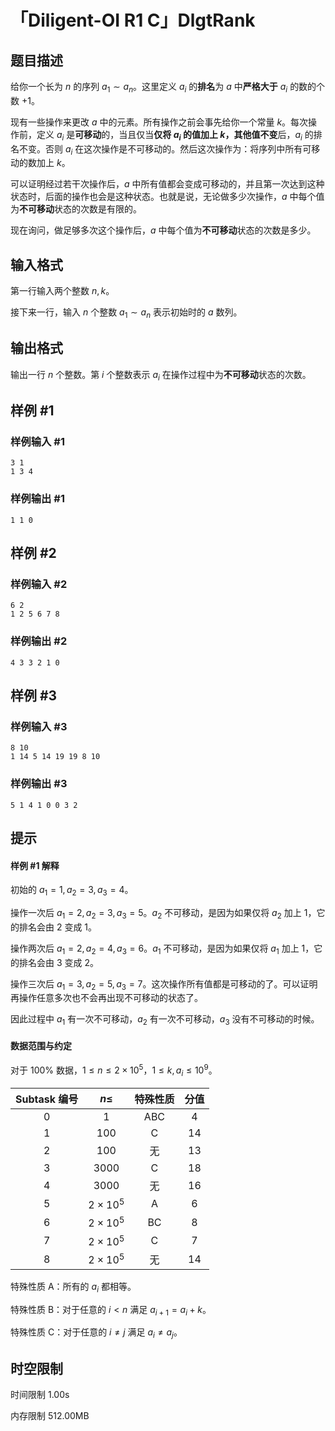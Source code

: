 # 「Diligent-OI R1 C」DlgtRank

## 题目描述

给你一个长为 $n$ 的序列 $a_1\sim a_n$。这里定义 $a_i$ 的**排名**为 $a$ 中**严格大于** $a_i$ 的数的个数 $+1$。

现有一些操作来更改 $a$ 中的元素。所有操作之前会事先给你一个常量 $k$。每次操作前，定义 $a_i$ 是**可移动**的，当且仅当**仅将 $a_i$ 的值加上 $k$，其他值不变**后，$a_i$ 的排名不变。否则 $a_i$ 在这次操作是不可移动的。然后这次操作为：将序列中所有可移动的数加上 $k$。

可以证明经过若干次操作后，$a$ 中所有值都会变成可移动的，并且第一次达到这种状态时，后面的操作也会是这种状态。也就是说，无论做多少次操作，$a$ 中每个值为**不可移动**状态的次数是有限的。

现在询问，做足够多次这个操作后，$a$ 中每个值为**不可移动**状态的次数是多少。

## 输入格式

第一行输入两个整数 $n,k$。

接下来一行，输入 $n$ 个整数 $a_1\sim a_n$ 表示初始时的 $a$ 数列。

## 输出格式

输出一行 $n$ 个整数。第 $i$ 个整数表示 $a_i$ 在操作过程中为**不可移动**状态的次数。

## 样例 #1

### 样例输入 #1

```
3 1
1 3 4
```

### 样例输出 #1

```
1 1 0
```

## 样例 #2

### 样例输入 #2

```
6 2
1 2 5 6 7 8
```

### 样例输出 #2

```
4 3 3 2 1 0
```

## 样例 #3

### 样例输入 #3

```
8 10
1 14 5 14 19 19 8 10
```

### 样例输出 #3

```
5 1 4 1 0 0 3 2
```

## 提示

#### 样例 #1 解释

初始的 $a_1=1,a_2=3,a_3=4$。

操作一次后 $a_1=2,a_2=3,a_3=5$。$a_2$ 不可移动，是因为如果仅将 $a_2$ 加上 $1$，它的排名会由 $2$ 变成 $1$。

操作两次后 $a_1=2,a_2=4,a_3=6$。$a_1$ 不可移动，是因为如果仅将 $a_1$ 加上 $1$，它的排名会由 $3$ 变成 $2$。

操作三次后 $a_1=3,a_2=5,a_3=7$。这次操作所有值都是可移动的了。可以证明再操作任意多次也不会再出现不可移动的状态了。

因此过程中 $a_1$ 有一次不可移动，$a_2$ 有一次不可移动，$a_3$ 没有不可移动的时候。

#### 数据范围与约定

对于 $100\%$ 数据，$1\le n\le2\times10^5$，$1\le k,a_i\le10^9$。

| Subtask 编号 | $n\le$ | 特殊性质 | 分值 |
| :----------: | :----------: | :----------: | :----------: |
| $0$ | $1$ | ABC | $4$ |
| $1$ | $100$ | C | $14$ |
| $2$ | $100$ | 无 | $13$ |
| $3$ | $3000$ | C | $18$ |
| $4$ | $3000$ | 无 | $16$ |
| $5$ | $2\times10^5$ | A | $6$ |
| $6$ | $2\times10^5$ | BC | $8$ |
| $7$ | $2\times10^5$ | C | $7$ |
| $8$ | $2\times10^5$ | 无 | $14$ |

特殊性质 A：所有的 $a_i$ 都相等。

特殊性质 B：对于任意的 $i<n$ 满足 $a_{i+1}=a_i+k$。

特殊性质 C：对于任意的 $i\neq j$ 满足 $a_i\neq a_j$。

## 时空限制



时间限制
1.00s

内存限制
512.00MB
